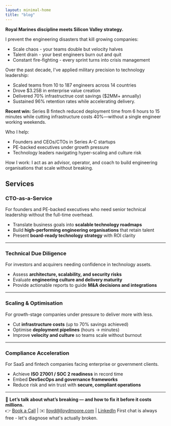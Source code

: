 ```yaml
---
layout: minimal-home
title: "blog"
---
```


**Royal Marines discipline meets Silicon Valley strategy.**

I prevent the engineering disasters that kill growing companies: 
* Scale chaos - your teams double but velocity halves
* Talent drain - your best engineers burn out and quit
* Constant fire-fighting - every sprint turns into crisis management


Over the past decade, I've applied military precision to technology leadership:
* Scaled teams from 10 to 187 engineers across 14 countries
* Drove $3.25B in enterprise value creation
* Delivered 70% infrastructrue cost savings ($2MM+ annually)
* Sustained 96% retention rates while accelerating delivery.

**Recent win:** Series B fintech reduced deployment time from 6 hours to 15 minutes while cutting infrastructure costs 40%—without a single engineer working weekends.

Who I help:

* Founders and CEOs/CTOs in Series A-C startups
* PE-backed executives under growth pressure
* Technology leaders navigating hyper-scaling and culture risk

How I work:
I act as an advisor, operator, and coach to build engineering organisations that scale without breaking.

## Services

### CTO-as-a-Service
For founders and PE-backed executives who need senior technical leadership without the full-time overhead.  
- Translate business goals into **scalable technology roadmaps**  
- Build **high-performing engineering organisations** that retain talent  
- Present **board-ready technology strategy** with ROI clarity  

---

### Technical Due Diligence
For investors and acquirers needing confidence in technology assets.  
- Assess **architecture, scalability, and security risks**  
- Evaluate **engineering culture and delivery maturity**  
- Provide actionable reports to guide **M&A decisions and integrations**  

---

### Scaling & Optimisation
For growth-stage companies under pressure to deliver more with less.  
- Cut **infrastructure costs** (up to 70% savings achieved)  
- Optimise **deployment pipelines** (hours → minutes)  
- Improve **velocity and culture** so teams scale without burnout  

---

### Compliance Acceleration
For SaaS and fintech companies facing enterprise or government clients.  
- Achieve **ISO 27001 / SOC 2 readiness** in record time  
- Embed **DevSecOps and governance frameworks**  
- Reduce risk and win trust with **secure, compliant operations**  

---

📅 **Let’s talk about what’s breaking — and how to fix it before it costs millions.**  
👉 [Book a Call](#) | ✉️ lloyd@lloydmoore.com | [LinkedIn](https://linkedin.com/in/moorelloyd)
First chat is always free - let's diagnose what's actually broken.

